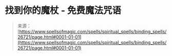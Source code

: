 <!--yml

category: 未分类

date: 2024-06-12 19:15:04

-->

# 找到你的魔杖 - 免费魔法咒语

> 来源：[https://www.spellsofmagic.com/spells/spiritual_spells/binding_spells/26721/page.html#0001-01-01](https://www.spellsofmagic.com/spells/spiritual_spells/binding_spells/26721/page.html#0001-01-01)
